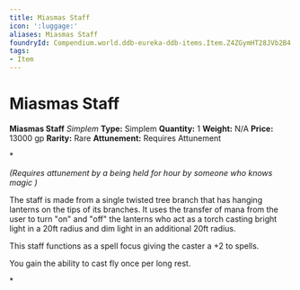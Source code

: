 ```yaml
---
title: Miasmas Staff
icon: ':luggage:'
aliases: Miasmas Staff
foundryId: Compendium.world.ddb-eureka-ddb-items.Item.Z4ZGymHT28JVb2B4
tags:
- Item
---
```


# Miasmas Staff

**Miasmas Staff**
_Simplem_
**Type:** Simplem
**Quantity:** 1
**Weight:** N/A
**Price:** 13000 gp
**Rarity:** Rare
**Attunement:** Requires Attunement

*<div class="item-attunement"><i>(Requires attunement by a being held for hour by someone who knows magic )</i><p>The staff is made from a single twisted tree branch that has hanging lanterns on the tips of its branches. It uses the transfer of mana from the user to turn "on" and "off" the lanterns who act as a torch casting bright light in a 20ft radius and dim light in an additional 20ft radius. 

This staff functions as a spell focus giving the caster a +2 to spells.

You gain the ability to cast fly once per long rest. </p>*